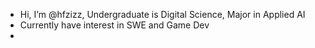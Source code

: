 - Hi, I’m @hfzizz, Undergraduate is Digital Science, Major in Applied AI
- Currently have interest in SWE and Game Dev
- 


